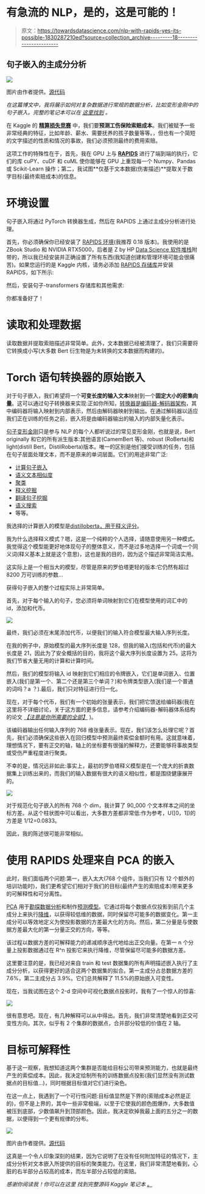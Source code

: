# 有急流的 NLP，是的，这是可能的！

> 原文：<https://towardsdatascience.com/nlp-with-rapids-yes-its-possible-1830287210ed?source=collection_archive---------18----------------------->

## 句子嵌入的主成分分析

![](img/ad03208c9f123962a074c5cf9c5d91a4.png)

图片由作者提供。[源代码](https://www.kaggle.com/louise2001/rapids-pca-for-sentenceembeddings?scriptVersionId=59318051)

*在这篇博文中，我将展示如何对复杂数据进行常规的数据分析，比如变形金刚中的句子嵌入。完整的笔记本可以在* [*这里找到*](https://www.kaggle.com/louise2001/rapids-pca-for-sentenceembeddings) *。*

在 Kaggle 的 [**精算损失竞赛**](https://www.kaggle.com/c/actuarial-loss-estimation) 中，我们要**预测工伤保险索赔成本**。我们被赋予一些非常经典的特征，比如年龄、薪水、需要抚养的孩子数量等等。，但也有一个简短的文字描述的性质和情况的事故，我们必须预测最终的费用索赔。

这项工作的特殊性在于，首先，我在 GPU 上与 [**RAPIDS**](https://rapids.ai/) 进行了端到端的执行，它们的库 cuPY、cuDF 和 cuML 使你能够在 GPU 上重现每一个 Numpy、Pandas 或 Scikit-Learn 操作；第二，我试图**仅基于文本数据(伤害描述)**提取关于数字目标(最终索赔成本)的信息。

# 环境设置

句子嵌入将通过 PyTorch 转换器生成，然后在 RAPIDS 上通过主成分分析进行处理。

首先，你必须确保你已经安装了 [RAPIDS 环境](https://rapids.ai/start.html)(我推荐 0.18 版本)。我使用的是 ZBook Studio 和 NVIDIA RTX5000，后者是 Z by HP [Data Science 软件堆栈](https://www8.hp.com/us/en/workstations/industries/data-science.html#section=software-stack)附带的，所以我已经安装并正确设置了所有东西(我知道创建和管理环境可能会很痛苦)。如果您运行的是 Kaggle 内核，请务必添加 [RAPIDS 存储库](https://www.kaggle.com/cdeotte/rapids)并安装 RAPIDS，如下所示:

然后，安装句子-transformers 存储库和其他需求:

你都准备好了！

# 读取和处理数据

读取数据并提取索赔描述非常简单。此外，文本数据已经被清理了，我们只需要将它转换成小写(大多数 Bert 衍生物是为未转换的文本数据而构建的)。

# Torch 语句转换器的原始嵌入

对于句子嵌入，我们希望将一个**可变长度的输入文本**映射到一个**固定大小的密集向量**。这可以通过句子转换器来实现:正如你所知，[转换器是编码器-解码器架构](https://arxiv.org/pdf/1706.03762.pdf)，其中编码器将输入映射到内部表示，然后由解码器映射到输出。在通过解码器以适应我们正在训练的任务之前，嵌入将是由编码器输出的输入的内部矢量化表示。

[句子变形金刚](https://www.sbert.net/)只是参与 NLP 的每个人都听说过的常见变形金刚，也就是说，Bert originally 和它的所有派生版本:其他语言(CamemBert 等)、robust (RoBerta)和 light(distill Bert，DistilRoberta)版本。唯一的区别是他们接受训练的任务，包括在句子层面处理文本，而不是原来的单词层面。它们的用途非常广泛:

*   [计算句子嵌入](https://www.sbert.net/examples/applications/computing-embeddings/README.html)
*   [语义文本相似度](https://www.sbert.net/docs/usage/semantic_textual_similarity.html)
*   [聚类](https://www.sbert.net/examples/applications/clustering/README.html)
*   [释义挖掘](https://www.sbert.net/examples/applications/paraphrase-mining/README.html)
*   [翻译句子挖掘](https://www.sbert.net/examples/applications/parallel-sentence-mining/README.html)
*   [语义搜索](https://www.sbert.net/examples/applications/semantic-search/README.html)
*   等等。

我选择的计算嵌入的模型是[distilloberta，用于释义评分](https://huggingface.co/sentence-transformers/paraphrase-distilroberta-base-v1)。

我为什么选择释义模式？嗯，这是一个纯粹的个人选择，请随意使用另一种模式。我觉得这个模型能更好地体现句子的整体意义，而不是过多地选择一个词或一个同义词(释义基本上就是这个意思)，这也是我的目的，因为这个描述非常简洁实用。

这实际上是一个相当大的模型，尽管是原来的罗伯塔更轻的版本:它仍然有超过 8200 万可训练的参数…

获得句子嵌入的整个过程实际上非常简单。

首先，对于每个输入的句子，您必须将单词映射到它们在模型使用的词汇中的 id，添加<start>和<end>代币。</end></start>

![](img/9fad470980a0c6e2f4bcaac75ae4dbd7.png)

最终，我们必须在末尾添加<pad>代币，以便我们的输入符合模型最大输入序列长度。</pad>

在我的例子中，原始模型的最大序列长度是 128，但我的输入(包括<start>和<end>代币)的最大长度是 21，因此为了安全概括的目的，我将这个最大序列长度设置为 25。这将为我们节省大量无用的计算和计算时间。</end></start>

然后，我们的模型将输入 id 映射到它们相应的令牌嵌入，它们是单词嵌入、位置嵌入(我们是第一个、第二个还是第三个单词？)和令牌类型嵌入(我们是一个普通的词吗？a <start>？).最后，我们只对特征进行归一化。</start>

现在，对于每个代币，我们有一个初始的张量表示，我们把它馈送给编码器(我在这里将不详细讨论，关于这方面的更多信息，请参考介绍编码器-解码器体系结构的论文 [*【注意是你所需要的全部】*](https://arxiv.org/pdf/1706.03762.pdf) )。

该编码器输出任何输入序列的 768 维张量表示。现在，我们该怎么处理它呢？首先，我们必须确保这些嵌入在回归模型中预测最终索偿金额时有用。这就意味着，理想情况下，要有正交的轴，轴上的坐标要有很强的解释力，还要能够将事故类型或受伤严重程度进行聚类。

不幸的是，情况远非如此:事实上，最初的罗伯塔释义模型是在一个庞大的折衷数据集上训练出来的，而我们的输入数据有很大的语义相似性，都是围绕健康展开的。

![](img/540e886c0c3333a07bbe13290ebb1079.png)

对于规范化句子嵌入的所有 768 个 dim，我计算了 90_000 个文本样本之间的坐标方差。从这个柱状图中可以看出，大多数方差都非常低:作为参考，U([0，1])的方差是 1/12=0.0833。

因此，我的陈述很可能非常相似。

# 使用 RAPIDS 处理来自 PCA 的嵌入

此时，我们面临两个问题:第一，嵌入太大(768 个组件，当我们只有 12 个额外的培训功能时)，我们更希望它们相对于我们的目标(最终产生的索赔成本)带来更多的可解释性和可分离性。

[PCA](https://en.wikipedia.org/wiki/Principal_component_analysis) 用于[勘探数据分析](https://en.wikipedia.org/wiki/Exploratory_data_analysis)和制作[预测模型](https://en.wikipedia.org/wiki/Predictive_modeling)。它通过将每个数据点仅投影到前几个主成分上来执行[降维](https://en.wikipedia.org/wiki/Dimensionality_reduction)，以获得较低维的数据，同时保留尽可能多的数据变化。第一主成分可以等效地定义为使投影数据的方差最大化的方向。然后，第二分量是与使数据方差最大化的第一分量正交的方向，等等。

该过程以数据方差的可解释能力的递减顺序迭代地给出正交向量。在第一 n 个分量上投影数据通过在 R^n 投影它来执行降维，尽管保留尽可能多的数据方差。

这里要注意的是，我已经对来自 train 和 test 数据集的所有声明描述嵌入执行了主成分分析，以获得更好的适合这两个数据集的拟合。第一主成分占总数据方差的 7.6%，第二主成分占 3.9%。它们总共解释了 11.5%的原始嵌入可变性。

现在，当我试图在这个 2-d 空间中可视化数据点投影时，我有了一个惊人的惊喜:

![](img/0dea6370dc47eb2248e42bc7f3f0065e.png)

很有意思吧。现在，有几种解释可以从中得出。首先，我们非常清楚地看到正交可变性方向。其次，似乎有 2 个集群的数据点，合并部分较低的价值在 2 轴。

# 目标可解释性

基于这一观察，我想知道这两个集群是否能给目标公司带来预测能力，也就是最终产生的索偿成本。因此，我决定绘制所有的训练数据点投影(我们显然没有测试数据点的目标值…)，同时根据目标值对它们进行染色。

在这一点上，我遇到了一个可行性问题:目标值显然是下界的(索赔成本必然是正的)，但不是上界的，其中一些非常极端，以至于它使我的颜色图爆炸，大多数值被压到底部，少数值飙升到顶部颜色。因此，我决定砍掉我最上面的五分之一的数据，以便得到一个更有规律的分布。

![](img/ad03208c9f123962a074c5cf9c5d91a4.png)

图片由作者提供。[源代码](https://www.kaggle.com/louise2001/rapids-pca-for-sentenceembeddings?scriptVersionId=59318051)

这真是一个令人印象深刻的结果，因为它说明了在没有任何附加特征的情况下，主成分分析对文本嵌入所提供的目标的聚类能力。在这里，我们非常清楚地看到，心脏的右半部分占较高的成本，而左半部分占较低的索赔。

*感谢你阅读我！你可以在这里* *找到完整源码 Kaggle 笔记本* [*。*](https://www.kaggle.com/louise2001/rapids-pca-for-sentenceembeddings)